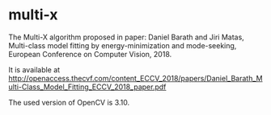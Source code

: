 # multi-x
The Multi-X algorithm proposed in paper: Daniel Barath and Jiri Matas, Multi-class model fitting by energy-minimization and mode-seeking, European Conference on Computer Vision, 2018. 

It is available at http://openaccess.thecvf.com/content_ECCV_2018/papers/Daniel_Barath_Multi-Class_Model_Fitting_ECCV_2018_paper.pdf

The used version of OpenCV is 3.10.
